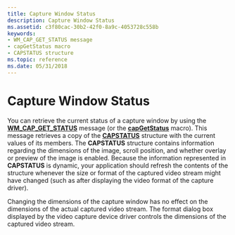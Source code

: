```yaml
---
title: Capture Window Status
description: Capture Window Status
ms.assetid: c3f80cac-30b2-42f0-8a9c-4053728c558b
keywords:
- WM_CAP_GET_STATUS message
- capGetStatus macro
- CAPSTATUS structure
ms.topic: reference
ms.date: 05/31/2018
---
```


# Capture Window Status

You can retrieve the current status of a capture window by using the [**WM\_CAP\_GET\_STATUS**](wm-cap-get-status.md) message (or the [**capGetStatus**](/windows/desktop/api/Vfw/nf-vfw-capgetstatus) macro). This message retrieves a copy of the [**CAPSTATUS**](/windows/win32/api/vfw/ns-vfw-capstatus) structure with the current values of its members. The **CAPSTATUS** structure contains information regarding the dimensions of the image, scroll position, and whether overlay or preview of the image is enabled. Because the information represented in **CAPSTATUS** is dynamic, your application should refresh the contents of the structure whenever the size or format of the captured video stream might have changed (such as after displaying the video format of the capture driver).

Changing the dimensions of the capture window has no effect on the dimensions of the actual captured video stream. The format dialog box displayed by the video capture device driver controls the dimensions of the captured video stream.

 

 




